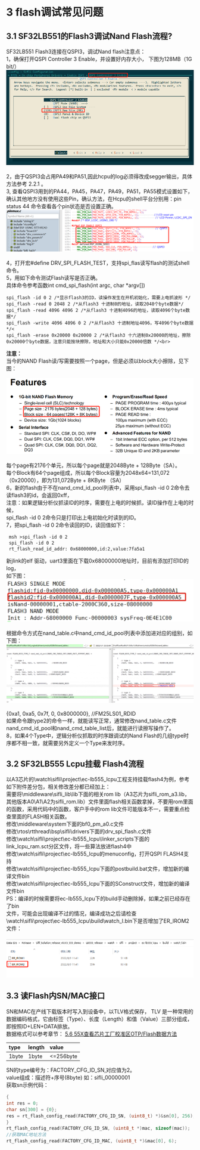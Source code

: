 # 3 flash调试常见问题
## 3.1 SF32LB551的Flash3调试Nand Flash流程?
SF32LB551 Flash3连接在QSPI3，调试Nand flash注意点：<br> 
1，确保打开QSPI Controller 3 Enable，并设置好内存大小，
下图为128MB（1G bit/）
<br>![alt text](./assets/flash/flash001.png)<br>  
2，由于QSPI3会占用PA49和PA51,因此hcpu的log必须得改成segger输出，具体方法参考 2.2.1 。<br> 
3, 查看QSPI3用到的PA44，PA45，PA47，PA49，PA51，PA55模式设置如下，确认其他地方没有使用这些Pin，确认方法，在Hcpu的shell平台分别用：pin status 44 命令查看各个pin状态是否设置正确。
<br>![alt text](./assets/flash/flash002.png)<br>    
4，打开宏#define DRV_SPI_FLASH_TEST，支持spi_flas读写flash的测试shell命令。<br> 
5，用如下命令测试Flash读写是否正确。<br> 
具体命令参考函数int cmd_spi_flash(int argc, char *argv[])<br> 
```
spi_flash -id 0 2 /*显示flash3的ID，读操作发生在开机初始化，需要上电抓波形 */
spi_flash -read 0 2048 2 /*从flash3 十进制0的地址，读取2048个byte数据*/
spi_flash -read 4096 4096 2 /*从flash3 十进制4096的地址，读取4096个byte数据*/
spi_flash -write 4096 4096 0 2 /*从flash3 十进制地址4096，写4096个byte数据*/<
spi_flash -erase 0x20000 0x20000 2 /*从flash3 十六进制0x20000的地址，擦除0x20000个byte数据，注意只能按块擦除，地址和大小只能0x20000倍数 */<br> 
```
**注意：**<br> 
当今的NAND Flash读/写需要按照一个page，但是必须以block大小擦除，见下图：  
<br>![alt text](./assets/flash/flash003.png)<br>      
每个page有2176个单元，所以每个page就是2048Byte + 128Byte（SA）。<br> 
每个Block有64个page组成，所以每个Block容量为2048x64=131,072（0x20000），即为131,072Byte + 8KByte （SA）<br> 
6，新的flash由于不在nand_cmd_id_pool列表中，采用spi_flash -id 0 2命令去读flash3的id，会返回0xff，<br> 
注意：如果逻辑分析仪抓读ID的时序，需要在上电的时候抓，读ID操作在上电的时候，<br> spi_flash -id 0 2命令只是打印出上电初始化时读到的ID。<br> 
7，把spi_flash -id 0 2命令读回的ID，读回值如下：<br> 
```
 msh >spi_flash -id 0 2
 spi_flash -id 0 2
 rt_flash_read_id_addr: 0x68000000,id:2,value:7fa5a1
 ```
新jlink的elf 驱动，uart3里面在下载0x68000000地址时，目前有添加打印ID的log，<br> 如下图：
<br>![alt text](./assets/flash/flash004.png)<br>   
根据命令方式在nand_table.c中nand_cmd_id_pool列表中添加进对应的组别，如下图：
<br>![alt text](./assets/flash/flash005.png)<br>   
{0xa1, 0xa5, 0x7f, 0, 0x8000000}, //FM25LS01_RDID<br> 
如果命令跟type2的命令一样，就能读写正常，通常修改nand_table.c文件<br> nand_cmd_id_pool和nand_cmd_table_list后，就能进行读擦写操作了。<br> 
8，如果4个Type中，逻辑分析仪抓取的时序跟调试的Nand Flash的几组type时序都不相一致，就需要另外定义一个Type来发时序。<br> 

## 3.2 SF32LB555 Lcpu挂载 Flash4流程
以A3芯片的\watch\sifli\project\ec-lb555_lcpu工程支持挂载flash4为例，参考如下附件差分包，相关修改差分都已经加上：<br> 
需要将\middleware\sifli_lib\lib下面的相关rom lib（A3芯片为sifli_rom_a3.lib，其他版本A0\A1\A2为sifli_rom.lib）文件里面flash相关函数拿掉，不要用rom里面的函数，采用代码中的函数，客户手中的rom lib文件可能版本不一，需要重点检查里面的FLASH相关函数。<br> 
修改\middleware\system下面的bf0_pm_a0.c文件<br> 
修改\rtos\rtthread\bsp\sifli\drivers下面的drv_spi_flash.c文件<br> 
修改\watch\sifli\project\ec-lb555_lcpu\linker_scripts下面的<br> link_lcpu_ram.sct分区文件，将一些算法放进flash4中<br> 
修改\watch\sifli\project\ec-lb555_lcpu的menuconfig，打开QSPI FLASH4支持<br> 
修改\watch\sifli\project\ec-lb555_lcpu下面的postbuild.bat文件，增加新的编译文件bin<br> 
修改\watch\sifli\project\ec-lb555_lcpu下面的SConstruct文件，增加新的编译文件bin<br> 
PS：编译的时候需要将ec-lb555_lcpu下的build手动删除掉，如果之前已经存在了bin<br> 文件，可能会出现编译不过的情况，编译成功之后请检查<br> \watch\sifli\project\ec-lb555_lcpu\build\watch_l.bin下是否增加了ER_IROM2文件：<br> 
<br>![alt text](./assets/flash/flash006.png)<br>   

## 3.3 读Flash内SN/MAC接口
SN和MAC在产线下载版本时写入到设备中，以TLV格式保存，
TLV 是一种常用的数据编码格式，它由标签（Type）、长度（Length）和值（Value）三部分组成，即按照ID+LEN+DATA排放。<br>
数据格式可以参考章节：
[5.6 55X查看芯片工厂校准区OTP/Flash数据方法](../tools/sifli.md/#56-55x查看芯片工厂校准区otpflash数据方法)

type |length| value
:--|:--|:--
1byte| 1byte| <=256byte

SN的type编号为：FACTORY_CFG_ID_SN,对应值为2。<br>
value组成：描述符+序号(8byte) 如：sifli_00000001<br>
获取sn示例代码：<br>
```c
{
int res = 0;
char sn[300] = {0};
res = rt_flash_config_read(FACTORY_CFG_ID_SN, (uint8_t) *)&sn[0], 256);
} 
rt_flash_config_read(FACTORY_CFG_ID_SN, (uint8_t *)mac, sizeof(mac));
//获取MAC地址方法
rt_flash_config_read(FACTORY_CFG_ID_MAC, (uint8_t *)&mac[0], 6);
```
